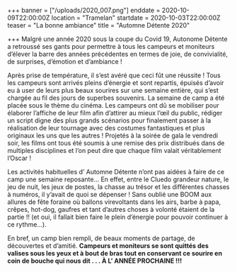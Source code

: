 +++
banner = ["/uploads/2020_007.png"]
enddate = 2020-10-09T22:00:00Z
location = "Tramelan"
startdate = 2020-10-03T22:00:00Z
teaser = "La bonne ambiance"
title = "Automne Détente 2020"

+++
Malgré une année 2020 sous la coupe du Covid 19, Autonome Détente a retroussé ses gants pour permettre à tous les campeurs et moniteurs d’élever la barre des années précédentes en termes de joie, de convivialité, de surprises, d’émotion et d’ambiance !

Après prise de température, il s’est avéré que ceci fût une réussite ! Tous les campeurs sont arrivés pleins d’énergie et sont repartis, épuisés d’avoir eu à user de leurs plus beaux sourires sur une semaine entière, qui s’est chargée au fil des jours de superbes souvenirs. La semaine de camp a été placée sous le thème du cinéma. Les campeurs ont dû se mobiliser pour élaborer l’affiche de leur film afin d’attirer au mieux l’œil du public, rédiger un script digne des plus grands scénarios pour finalement passer à la réalisation de leur tournage avec des costumes fantastiques et plus originaux les uns que les autres ! Projetés à la soirée de gala le vendredi soir, les films ont tous été soumis à une remise des prix distribués dans de multiples disciplines et l’on peut dire que chaque film valait véritablement l’Oscar !

Les activités habituelles d’ Automne Détente n’ont pas aidées à faire de ce camp une semaine reposante... En effet, entre le Cluedo grandeur nature, le jeu de nuit, les jeux de postes, la chasse au trésor et les différentes chasses à numéros, il y’avait de quoi se dépenser ! Sans oublié une BOOM aux allures de fête foraine où ballons virevoltants dans les airs, barbe à papa, crêpes, hot-dog, gaufres et tant d’autres choses à volonté étaient de la partie !! (et oui, il fallait bien faire le plein d’énergie pour pouvoir continuer à ce rythme...).

En bref, un camp bien rempli, de beaux moments de partage, de découvertes et d’amitié. **Campeurs et moniteurs se sont quittés des valises sous les yeux et à bout de bras tout en conservant ce sourire en coin de bouche qui nous dit . . . À L’ ANNÉE PROCHAINE !!!**